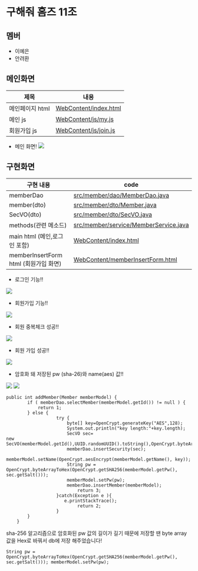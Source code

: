 # 구해줘 홈즈 11조

## 멤버

- 이예은
- 안려환

## 메인화면

| 제목            | 내용                                                                                                                                       |
| --------------- | ------------------------------------------------------------------------------------------------------------------------------------------ |
| 메인페이지 html | [WebContent/index.html](https://lab.ssafy.com/s08/a19/10_whereismyhome_algo/pair11_ahnryeohwan_leeyeeun/-/blob/main/WebContent/index.html) |
| 메인 js         | [WebContent/js/my.js](https://lab.ssafy.com/s08/a19/10_whereismyhome_algo/pair11_ahnryeohwan_leeyeeun/-/blob/main/WebContent/js/my.js)     |
| 회원가입 js     | [WebContent/js/join.js](https://lab.ssafy.com/s08/a19/10_whereismyhome_algo/pair11_ahnryeohwan_leeyeeun/-/blob/main/WebContent/js/join.js) |

- 메인 화면!
  <img src="https://lab.ssafy.com/s08/a19/10_whereismyhome_algo/pair11_ahnryeohwan_leeyeeun/-/raw/main/img/%EB%A9%94%EC%9D%B8%ED%99%94%EB%A9%B4.PNG">

## 구현화면

| 구현 내용                             | code                                                                                                                                                                       |
| ------------------------------------- | -------------------------------------------------------------------------------------------------------------------------------------------------------------------------- |
| memberDao                             | [src/member/dao/MemberDao.java](https://lab.ssafy.com/s08/a19/10_whereismyhome_algo/pair11_ahnryeohwan_leeyeeun/-/blob/main/src/member/dao/MemberDao.java)                 |
| member(dto)                           | [src/member/dto/Member.java](https://lab.ssafy.com/s08/a19/10_whereismyhome_algo/pair11_ahnryeohwan_leeyeeun/-/blob/main/src/member/dto/Member.java)                       |
| SecVO(dto)                            | [src/member/dto/SecVO.java](https://lab.ssafy.com/s08/a19/10_whereismyhome_algo/pair11_ahnryeohwan_leeyeeun/-/blob/main/src/member/dto/SecVO.java)                         |
| methods(관련 메소드)                     | [src/member/service/MemberService.java](https://lab.ssafy.com/s08/a19/10_whereismyhome_algo/pair11_ahnryeohwan_leeyeeun/-/blob/main/src/member/service/MemberService.java) |
| main html (메인,로그인 포함)          | [WebContent/index.html](https://lab.ssafy.com/s08/a19/10_whereismyhome_algo/pair11_ahnryeohwan_leeyeeun/-/blob/main/WebContent/index.html)                                 |
| memberInsertForm html (회원가입 화면) | [WebContent/memberInsertForm.html](https://lab.ssafy.com/s08/a19/10_whereismyhome_algo/pair11_ahnryeohwan_leeyeeun/-/blob/main/WebContent/memberInsertForm.html)           |

- 로그인 기능!!

<img src="https://lab.ssafy.com/s08/a19/10_whereismyhome_algo/pair11_ahnryeohwan_leeyeeun/-/raw/main/img/%EB%A1%9C%EA%B7%B8%EC%9D%B8%EC%84%B1%EA%B3%B5.PNG">

- 회원가입 기능!!

<img src="https://lab.ssafy.com/s08/a19/10_whereismyhome_algo/pair11_ahnryeohwan_leeyeeun/-/raw/main/img/%ED%9A%8C%EC%9B%90%EA%B0%80%EC%9E%85.PNG">

- 회원 중복체크 성공!!

<img src="https://lab.ssafy.com/s08/a19/10_whereismyhome_algo/pair11_ahnryeohwan_leeyeeun/-/raw/main/img/%ED%9A%8C%EC%9B%90%EC%A4%91%EB%B3%B5%EC%B2%B4%ED%81%AC.PNG">

- 회원 가입 성공!!

<img src="https://lab.ssafy.com/s08/a19/10_whereismyhome_algo/pair11_ahnryeohwan_leeyeeun/-/raw/main/img/%ED%9A%8C%EC%9B%90%EA%B0%80%EC%9E%85%20%EC%84%B1%EA%B3%B5.PNG">

- 암호화 돼 저장된 pw (sha-26)와 name(aes) 값!!

<img src="https://lab.ssafy.com/s08/a19/10_whereismyhome_algo/pair11_ahnryeohwan_leeyeeun/-/raw/main/img/salt_db.PNG">

<img src="https://lab.ssafy.com/s08/a19/10_whereismyhome_algo/pair11_ahnryeohwan_leeyeeun/-/raw/main/img/%EC%95%94%ED%98%B8%ED%99%94.PNG">

```
public int addMember(Member memberModel) {
		if ( memberDao.selectMember(memberModel.getId()) != null ) {
			return 1;
		} else {
		           try {
		        	   byte[] key=OpenCrypt.generateKey("AES",128);
		        	   System.out.println("key length:"+key.length);
		        	   SecVO sec=
new SecVO(memberModel.getId(),UUID.randomUUID().toString(),OpenCrypt.byteArrayToHex(key));
		        	   memberDao.insertSecurity(sec);
		        	   memberModel.setName(OpenCrypt.aesEncrypt(memberModel.getName(), key));
		        	   String pw = OpenCrypt.byteArrayToHex(OpenCrypt.getSHA256(memberModel.getPw(), sec.getSalt()));
		               memberModel.setPw(pw);
		               memberDao.insertMember(memberModel);
		                   return 3;
		           }catch(Exception e ){
		        	  e.printStackTrace();
			               return 2;
		           }
		}
	}
```

sha-256 알고리즘으로 암호화된 pw 값의 길이가 길기 때문에
저장할 땐 byte array 값을 Hex로 바꿔서 db에 저장 해주었습니다!

`String pw = OpenCrypt.byteArrayToHex(OpenCrypt.getSHA256(memberModel.getPw(), sec.getSalt())); memberModel.setPw(pw); `
